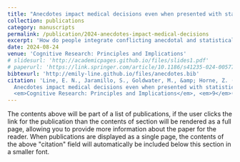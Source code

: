 ```yaml
---
title: "Anecdotes impact medical decisions even when presented with statistical information or decision-aids."
collection: publications
category: manuscripts
permalink: /publication/2024-anecdotes-impact-medical-decisions
excerpt: 'How do people integrate conflicting anecdotal and statistical information when making medical decisions? In four experiments (N = 4126), we tested how people use conflicting information to judge the efficacy of artificial and real medical treatments. '
date: 2024-08-24
venue: 'Cognitive Research: Principles and Implications'
# slidesurl: 'http://academicpages.github.io/files/slides1.pdf'
# paperurl: 'https://link.springer.com/article/10.1186/s41235-024-00577-3'
bibtexurl: 'http://emily-line.github.io/files/anecdotes.bib'
citation: 'Line, E. N., Jaramillo, S., Goldwater, M., &amp; Horne, Z. (2024).
  Anecdotes impact medical decisions even when presented with statistical information or decision-aids.
  <em>Cognitive Research: Principles and Implications</em>, <em>9</em>(1), 51.'
---
```

The contents above will be part of a list of publications, if the user clicks the link for the publication than the contents of section will be rendered as a full page, allowing you to provide more information about the paper for the reader. When publications are displayed as a single page, the contents of the above "citation" field will automatically be included below this section in a smaller font.
